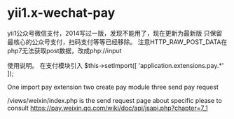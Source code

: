 # yii1.x-wechat-pay

yii1公众号微信支付，2014写过一版，发现不能用了，现在更新为最新版
只保留最核心的公众号支付，扫码支付等等已经移除。
注意HTTP_RAW_POST_DATA在php7无法获取post数据，改成php://input

使用说明。
在支付模块引入
$this->setImport([
  'application.extensions.pay.*'
]);

One
import pay extension
two
create pay module
three
send pay request


/views/weixin/index.php is the send request page
about specific please to consult 
https://pay.weixin.qq.com/wiki/doc/api/jsapi.php?chapter=7_1
